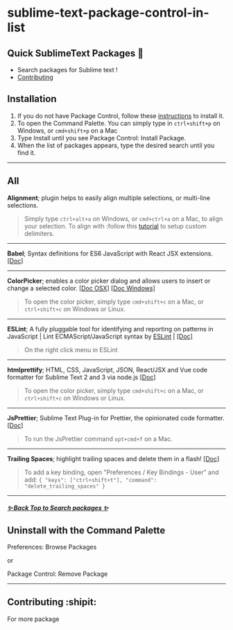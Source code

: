 # sublime-text-package-control-in-list 

## Quick SublimeText Packages 🎉

* Search packages for Sublime text !
 * [Contributing](#Contributing)

## Installation

1. If you do not have Package Control, follow these [instructions](https://packagecontrol.io/installation) to install it.
2. To open the Command Palette. You can simply type in `ctrl+shift+p` on Windows, or `cmd+shift+p` on a Mac 
3. Type Install until you see Package Control: Install Package.
4. When the list of packages appears, type the desired search until you find it.

***

## All

**Alignment**; plugin helps to easily align multiple selections, or multi-line selections.
> Simply type `ctrl+alt+a` on Windows, or `cmd+ctrl+a`  on a Mac, to align your selection. To align with :follow this [tutorial](https://www.granneman.com/webdev/editors/sublime-text/packages/how-to-install-and-use-sublime-alignment) to setup custom delimiters.

***

**Babel**; Syntax definitions for ES6 JavaScript with React JSX extensions. [[Doc]](https://github.com/babel/babel-sublime-snippets)

***

**ColorPicker**; enables a color picker dialog and allows users to insert or change a selected color. [[Doc OSX]](https://github.com/jnordberg/sublime-colorpick/) [[Doc Windows]](https://github.com/animehunter/SublimeColorPickerWindowsOnly)
> To open the color picker, simply type `cmd+shift+c` on a Mac, or `ctrl+shift+c` on Windows or Linux.

***

**ESLint**; A fully pluggable tool for identifying and reporting on patterns in JavaScript | Lint ECMAScript/JavaScript syntax by [ESLint](https://eslint.org) | [[Doc]](https://github.com/eslint/eslint)
> On the right click menu in ESLint

***


**htmlprettify**; HTML, CSS, JavaScript, JSON, React/JSX and Vue code formatter for Sublime Text 2 and 3 via node.js [[Doc]](https://github.com/victorporof/Sublime-HTMLPrettify)
> To open the color picker, simply type `cmd+shift+c` on a Mac, or `ctrl+shift+c` on Windows or Linux.

***

**JsPrettier**; Sublime Text Plug-in for Prettier, the opinionated code formatter. [[Doc]](https://github.com/jonlabelle/SublimeJsPrettier)
> To run the JsPrettier command `opt+cmd+f` on a Mac.

***

**Trailing Spaces**; highlight trailing spaces and delete them in a flash! [[Doc]](https://github.com/SublimeText/TrailingSpaces)
> To add a key binding, open "Preferences / Key Bindings - User" and add:
`{ "keys": ["ctrl+shift+t"], "command": "delete_trailing_spaces" }`

***

#####  [✨ Back Top to Search packages ✨](https://github.com/airqz/st-package-control-in-list#sublime-text-package-control-in-list)

## Uninstall with the Command Palette

Preferences: Browse Packages

or

Package Control: Remove Package 

***

## Contributing :shipit:

For more package  


